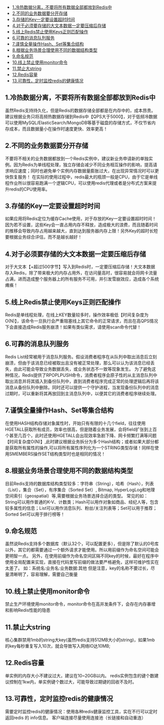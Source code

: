- [1.冷热数据分离，不要将所有数据全部都放到Redis中](#1.冷热数据分离，不要将所有数据全部都放到Redis中)
- [2.不同的业务数据要分开存储](#2.不同的业务数据要分开存储)
- [3.存储的Key一定要设置超时时间](#3.存储的Key一定要设置超时时间)
- [4.对于必须要存储的大文本数据一定要压缩后存储](#4.对于必须要存储的大文本数据一定要压缩后存储)
- [5.线上Redis禁止使用Keys正则匹配操作](#5.线上Redis禁止使用Keys正则匹配操作)
- [6.可靠的消息队列服务](#6.可靠的消息队列服务)
- [7.谨慎全量操作Hash、Set等集合结构](#7.谨慎全量操作Hash、Set等集合结构)
- [8.根据业务场景合理使用不同的数据结构类型](#8.根据业务场景合理使用不同的数据结构类型)
- [9.命名规范](#9.命名规范)
- [10.线上禁止使用monitor命令](#10.线上禁止使用monitor命令)
- [11.禁止大string](#11.禁止大string)
- [12.Redis容量](#12.Redis容量)
- [13.可靠性，定时监控redis的健康情况](#13.可靠性，定时监控redis的健康情况)




## 1.冷热数据分离，不要将所有数据全部都放到Redis中
虽然Redis支持持久化，但是Redis的数据存储全部都是在内存中的，成本昂贵。建议根据业务只将高频热数据存储到Redis中【QPS大于5000】，对于低频冷数据可以使用MySQL/ElasticSearch/MongoDB等基于磁盘的存储方式，不仅节省内存成本，而且数据量小在操作时速度更快、效率更高！

## 2.不同的业务数据要分开存储
不要将不相关的业务数据都放到一个Redis实例中，建议新业务申请新的单独实例。因为Redis为单线程处理，独立存储会减少不同业务相互操作的影响，提高请求响应速度；同时也避免单个实例内存数据量膨胀过大，在出现异常情况时可以更快恢复服务！ 在实际的使用过程中，redis最大的瓶颈一般是CPU，由于它是单线程作业所以很容易跑满一个逻辑CPU，可以使用redis代理或者是分布式方案来提升redis的CPU使用率。

## 3.存储的Key一定要设置超时时间
如果应用将Redis定位为缓存Cache使用，对于存放的Key一定要设置超时时间！因为若不设置，这些Key会一直占用内存不释放，造成极大的浪费，而且随着时间的推移会导致内存占用越来越大，直到达到服务器内存上限！另外Key的超时长短要根据业务综合评估，而不是越长越好！

## 4.对于必须要存储的大文本数据一定要压缩后存储
对于大文本【+超过500字节】写入到Redis时，一定要压缩后存储！大文本数据存入Redis，除了带来极大的内存占用外，在访问量高时，很容易就会将网卡流量占满，进而造成整个服务器上的所有服务不可用，并引发雪崩效应，造成各个系统瘫痪！

## 5.线上Redis禁止使用Keys正则匹配操作
Redis是单线程处理，在线上KEY数量较多时，操作效率极低【时间复杂度为O(N)】，该命令一旦执行会严重阻塞线上其它命令的正常请求，而且在高QPS情况下会直接造成Redis服务崩溃！如果有类似需求，请使用scan命令代替！

## 6.可靠的消息队列服务
Redis List经常被用于消息队列服务。假设消费者程序在从队列中取出消息后立刻崩溃，但由于该消息已经被取出且没有被正常处理，那么可以认为该消息已经丢失，由此可能会导致业务数据丢失，或业务状态不一致等现象发生。
为了避免这种情况，Redis提供了RPOPLPUSH命令，消费者程序会原子性的从主消息队列中取出消息并将其插入到备份队列中，直到消费者程序完成正常的处理逻辑后再将该消息从备份队列中删除。同时还可以提供一个守护进程，当发现备份队列中的消息过期时，可以重新将其再放回到主消息队列中，以便其它的消费者程序继续处理。

## 7.谨慎全量操作Hash、Set等集合结构
在使用HASH结构存储对象属性时，开始只有有限的十几个field，往往使用HGETALL获取所有成员，效率也很高，但是随着业务发展，会将field扩张到上百个甚至几百个，此时还使用HGETALL会出现效率急剧下降、网卡频繁打满等问题【时间复杂度O(N)】,此时建议根据业务拆分为多个Hash结构；或者如果大部分都是获取所有属性的操作,可以将所有属性序列化为一个STRING类型存储！同样在使用SMEMBERS操作SET结构类型时也是相同的情况！

## 8.根据业务场景合理使用不同的数据结构类型
目前Redis支持的数据库结构类型较多：字符串（String），哈希（Hash），列表（List），集合（Set），有序集合（Sorted Set）, Bitmap, HyperLogLog和地理空间索引（geospatial）等,需要根据业务场景选择合适的类型。
常见的如：String可以用作普通的K-V、计数类；Hash可以用作对象如商品、经纪人等，包含较多属性的信息；List可以用作消息队列、粉丝/关注列表等；Set可以用于推荐；Sorted Set可以用于排行榜等！

## 9.命名规范
虽然说Redis支持多个数据库（默认32个，可以配置更多），但是除了默认的0号库以外，其它的都需要通过一个额外请求才能使用。所以用前缀作为命名空间可能会更明智一点。
另外，在使用前缀作为命名空间区隔不同key的时候，最好在程序中使用全局配置来实现，直接在代码里写前缀的做法要严格避免，这样可维护性实在太差了。
如：系统名:业务名:业务数据:其他
但是注意，key的名称不要过长，尽量清晰明了，容易理解，需要自己衡量

## 10.线上禁止使用monitor命令
禁止生产环境使用monitor命令，monitor命令在高并发条件下，会存在内存暴增和影响Redis性能的隐患

## 11.禁止大string
核心集群禁用1mb的string大key(虽然redis支持512MB大小的string)，如果1mb的key每秒重复写入10次，就会导致写入网络IO达10MB;

## 12.Redis容量
单实例的内存大小不建议过大，建议在10~20GB以内。
redis实例包含的键个数建议控制在1kw内，单实例键个数过大，可能导致过期键的回收不及时。

## 13.可靠性，定时监控redis的健康情况
需要定时监控redis的健康情况：使用各种redis健康监控工具，实在不行可以定时返回redis 的 info信息。
客户端连接尽量使用连接池（长链接和自动重连）


